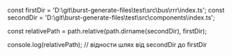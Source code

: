 const firstDir = 'D:\\git\\burst-generate-files\\test\\src\\bus\\rrr\\index.ts';
const secondDir = 'D:\\git\\burst-generate-files\\test\\src\\components\\index.ts';

const relativePath = path.relative(path.dirname(secondDir), firstDir);

console.log(relativePath); // відности шлях від secondDir до firstDir